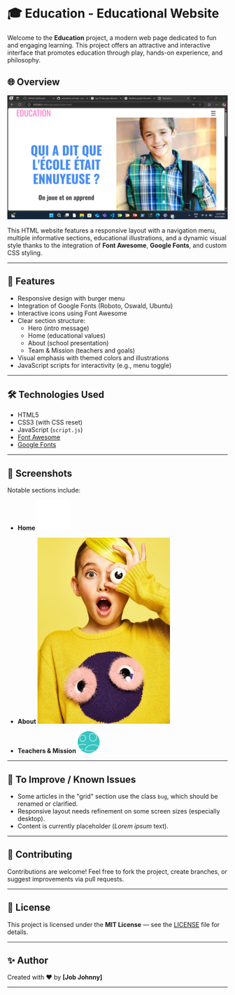 # 🎓 Education - Educational Website

Welcome to the **Education** project, a modern web page dedicated to fun and engaging learning. This project offers an attractive and interactive interface that promotes education through play, hands-on experience, and philosophy.

## 🌐 Overview

![Preview](media/screenshot.png)

This HTML website features a responsive layout with a navigation menu, multiple informative sections, educational illustrations, and a dynamic visual style thanks to the integration of **Font Awesome**, **Google Fonts**, and custom CSS styling.

---

## 🚀 Features

- Responsive design with burger menu
- Integration of Google Fonts (Roboto, Oswald, Ubuntu)
- Interactive icons using Font Awesome
- Clear section structure:
  - Hero (intro message)
  - Home (educational values)
  - About (school presentation)
  - Team & Mission (teachers and goals)
- Visual emphasis with themed colors and illustrations
- JavaScript scripts for interactivity (e.g., menu toggle)

---

## 🛠️ Technologies Used

- HTML5  
- CSS3 (with CSS reset)  
- JavaScript (`script.js`)  
- [Font Awesome](https://fontawesome.com/)  
- [Google Fonts](https://fonts.google.com/)

---

## 📸 Screenshots

Notable sections include:

- **Home**
  ![Home](media/Book.png)

- **About**
  ![About](media/download%202.png)

- **Teachers & Mission**
  ![Mission](media/Frame%201.png)

---

## 📌 To Improve / Known Issues

- Some articles in the "grid" section use the class `bug`, which should be renamed or clarified.
- Responsive layout needs refinement on some screen sizes (especially desktop).
- Content is currently placeholder (*Lorem ipsum* text).

---

## 🤝 Contributing

Contributions are welcome! Feel free to fork the project, create branches, or suggest improvements via pull requests.

---

## 📄 License

This project is licensed under the **MIT License** — see the [LICENSE](LICENSE) file for details.

---

## ✨ Author

Created with ❤️ by **[Job Johnny]**

---
